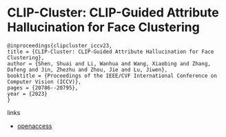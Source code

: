 # CLIP-Cluster: CLIP-Guided Attribute Hallucination for Face Clustering

```
@inproceedings{clipcluster_iccv23,
title = {CLIP-Cluster: CLIP-Guided Attribute Hallucination for Face Clustering},
author = {Shen, Shuai and Li, Wanhua and Wang, Xiaobing and Zhang, Dafeng and Jin, Zhezhu and Zhou, Jie and Lu, Jiwen},
booktitle = {Proceedings of the IEEE/CVF International Conference on Computer Vision (ICCV)},
pages = {20786--20795},
year = {2023}
}
```

links
- [openaccess](http://openaccess.thecvf.com//content/ICCV2023/html/Shen_CLIP-Cluster_CLIP-Guided_Attribute_Hallucination_for_Face_Clustering_ICCV_2023_paper.html)
